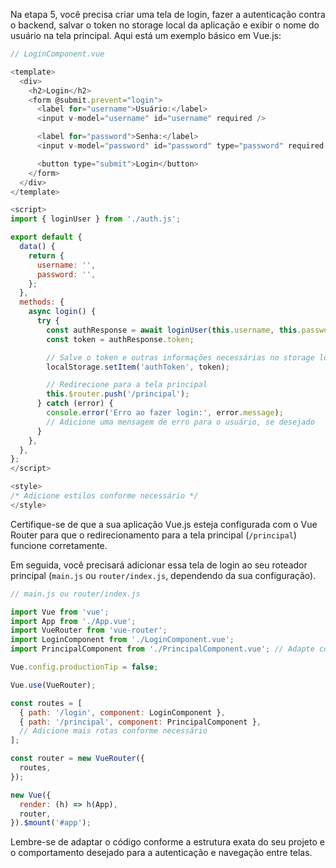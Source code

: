 Na etapa 5, você precisa criar uma tela de login, fazer a autenticação contra o backend, salvar o token no storage local da aplicação e exibir o nome do usuário na tela principal. Aqui está um exemplo básico em Vue.js:

```javascript
// LoginComponent.vue

<template>
  <div>
    <h2>Login</h2>
    <form @submit.prevent="login">
      <label for="username">Usuário:</label>
      <input v-model="username" id="username" required />

      <label for="password">Senha:</label>
      <input v-model="password" id="password" type="password" required />

      <button type="submit">Login</button>
    </form>
  </div>
</template>

<script>
import { loginUser } from './auth.js';

export default {
  data() {
    return {
      username: '',
      password: '',
    };
  },
  methods: {
    async login() {
      try {
        const authResponse = await loginUser(this.username, this.password);
        const token = authResponse.token;

        // Salve o token e outras informações necessárias no storage local
        localStorage.setItem('authToken', token);

        // Redirecione para a tela principal
        this.$router.push('/principal');
      } catch (error) {
        console.error('Erro ao fazer login:', error.message);
        // Adicione uma mensagem de erro para o usuário, se desejado
      }
    },
  },
};
</script>

<style>
/* Adicione estilos conforme necessário */
</style>
```

Certifique-se de que a sua aplicação Vue.js esteja configurada com o Vue Router para que o redirecionamento para a tela principal (`/principal`) funcione corretamente.

Em seguida, você precisará adicionar essa tela de login ao seu roteador principal (`main.js` ou `router/index.js`, dependendo da sua configuração).

```javascript
// main.js ou router/index.js

import Vue from 'vue';
import App from './App.vue';
import VueRouter from 'vue-router';
import LoginComponent from './LoginComponent.vue';
import PrincipalComponent from './PrincipalComponent.vue'; // Adapte conforme necessário

Vue.config.productionTip = false;

Vue.use(VueRouter);

const routes = [
  { path: '/login', component: LoginComponent },
  { path: '/principal', component: PrincipalComponent },
  // Adicione mais rotas conforme necessário
];

const router = new VueRouter({
  routes,
});

new Vue({
  render: (h) => h(App),
  router,
}).$mount('#app');
```

Lembre-se de adaptar o código conforme a estrutura exata do seu projeto e o comportamento desejado para a autenticação e navegação entre telas.
